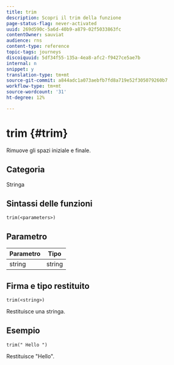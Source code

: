 ```yaml
---
title: trim
description: Scopri il trim della funzione
page-status-flag: never-activated
uuid: 269d590c-5a6d-40b9-a879-02f5033863fc
contentOwner: sauviat
audience: rns
content-type: reference
topic-tags: journeys
discoiquuid: 5df34f55-135a-4ea8-afc2-f9427ce5ae7b
internal: n
snippet: y
translation-type: tm+mt
source-git-commit: a844adc1a073aebfb7fd8a719e52f305079260b7
workflow-type: tm+mt
source-wordcount: '31'
ht-degree: 12%

---
```



# trim {#trim}

Rimuove gli spazi iniziale e finale.

## Categoria

Stringa

## Sintassi delle funzioni

`trim(<parameters>)`

## Parametro

| Parametro | Tipo |
|-----------|------------------|
| string | string |

## Firma e tipo restituito

`trim(<string>)`

Restituisce una stringa.

## Esempio

`trim(" Hello ")`

Restituisce &quot;Hello&quot;.
